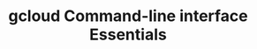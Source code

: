 ---
title: gcloud Command-line interface Essentials
tags: [Cloud Computing, Google Cloud Platform]
style: fill
color: danger
description: gcloud CLI(Command-line interface) 입문자를 위한 기본 지식
---
